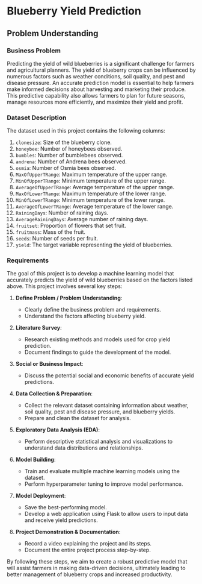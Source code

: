 # Blueberry Yield Prediction

## Problem Understanding

### Business Problem

Predicting the yield of wild blueberries is a significant challenge for farmers and agricultural planners. The yield of blueberry crops can be influenced by numerous factors such as weather conditions, soil quality, and pest and disease pressure. An accurate prediction model is essential to help farmers make informed decisions about harvesting and marketing their produce. This predictive capability also allows farmers to plan for future seasons, manage resources more efficiently, and maximize their yield and profit.

### Dataset Description

The dataset used in this project contains the following columns:

1. `clonesize`: Size of the blueberry clone.
2. `honeybee`: Number of honeybees observed.
3. `bumbles`: Number of bumblebees observed.
4. `andrena`: Number of Andrena bees observed.
5. `osmia`: Number of Osmia bees observed.
6. `MaxOfUpperTRange`: Maximum temperature of the upper range.
7. `MinOfUpperTRange`: Minimum temperature of the upper range.
8. `AverageOfUpperTRange`: Average temperature of the upper range.
9. `MaxOfLowerTRange`: Maximum temperature of the lower range.
10. `MinOfLowerTRange`: Minimum temperature of the lower range.
11. `AverageOfLowerTRange`: Average temperature of the lower range.
12. `RainingDays`: Number of raining days.
13. `AverageRainingDays`: Average number of raining days.
14. `fruitset`: Proportion of flowers that set fruit.
15. `fruitmass`: Mass of the fruit.
16. `seeds`: Number of seeds per fruit.
17. `yield`: The target variable representing the yield of blueberries.

### Requirements

The goal of this project is to develop a machine learning model that accurately predicts the yield of wild blueberries based on the factors listed above. This project involves several key steps:

1. **Define Problem / Problem Understanding**:
    - Clearly define the business problem and requirements.
    - Understand the factors affecting blueberry yield.

2. **Literature Survey**:
    - Research existing methods and models used for crop yield prediction.
    - Document findings to guide the development of the model.

3. **Social or Business Impact**:
    - Discuss the potential social and economic benefits of accurate yield predictions.

4. **Data Collection & Preparation**:
    - Collect the relevant dataset containing information about weather, soil quality, pest and disease pressure, and blueberry yields.
    - Prepare and clean the dataset for analysis.

5. **Exploratory Data Analysis (EDA)**:
    - Perform descriptive statistical analysis and visualizations to understand data distributions and relationships.

6. **Model Building**:
    - Train and evaluate multiple machine learning models using the dataset.
    - Perform hyperparameter tuning to improve model performance.

7. **Model Deployment**:
    - Save the best-performing model.
    - Develop a web application using Flask to allow users to input data and receive yield predictions.

8. **Project Demonstration & Documentation**:
    - Record a video explaining the project and its steps.
    - Document the entire project process step-by-step.

By following these steps, we aim to create a robust predictive model that will assist farmers in making data-driven decisions, ultimately leading to better management of blueberry crops and increased productivity.
